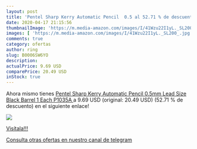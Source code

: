 ```yaml
---
layout: post
title: 'Pentel Sharp Kerry Automatic Pencil  0.5 al 52.71 % de descuento'
date: 2020-04-17 21:15:56
thumbnailImage: 'https://m.media-amazon.com/images/I/41Wzu22I1yL._SL200_.jpg'
images: [ 'https://m.media-amazon.com/images/I/41Wzu22I1yL._SL200_.jpg' ]
comments: true
category: ofertas
author: ring
slug: B0006SW6YO
description:
actualPrice: 9.69 USD
comparePrice: 20.49 USD
inStock: true
---
```


Ahora mismo tienes [Pentel Sharp Kerry Automatic Pencil  0.5mm Lead Size  Black Barrel  1 Each  P1035A ](https://www.amazon.com/dp/B0006SW6YO/?tag=redken08-20) a 9.69 USD (original: 20.49 USD) (52.71 %  de descuento) en el siguiente enlace!

[![](https://m.media-amazon.com/images/I/41Wzu22I1yL._SL200_.jpg)](https://www.amazon.com/dp/B0006SW6YO/?tag=redken08-20)

[Visítala!!!](https://www.amazon.com/dp/B0006SW6YO/?tag=redken08-20)

[Consulta otras ofertas en nuestro canal de telegram](https://t.me/s/ofertas25)
